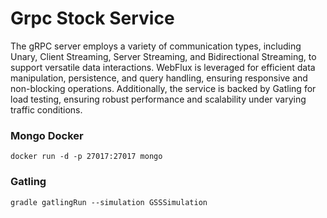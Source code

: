 # Grpc Stock Service
The gRPC server employs a variety of communication types, including Unary, Client Streaming, Server Streaming, and Bidirectional Streaming, to support versatile data interactions. WebFlux is leveraged for efficient data manipulation, persistence, and query handling, ensuring responsive and non-blocking operations. Additionally, the service is backed by Gatling for load testing, ensuring robust performance and scalability under varying traffic conditions.

### Mongo Docker
`docker run -d -p 27017:27017 mongo`

### Gatling
`gradle gatlingRun --simulation GSSSimulation`
